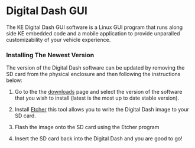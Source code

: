 # Digital Dash GUI

The KE Digital Dash GUI software is a Linux GUI program that runs along side KE embedded code and 
a mobile application to provide unparalled customizability of your vehicle experience.

### Installing The Newest Version

The version of the Digital Dash software can be updated by removing the SD card from the physical enclosure and
then following the instructions below:

1. Go to the the [downloads](https://www.kaiserengineering.io/downloads) page and select the version of the software
that you wish to install (latest is the most up to date stable version).

2. Install [Etcher](https://www.balena.io/etcher/) this tool allows you to write the Digital Dash image to your SD card.

3. Flash the image onto the SD card using the Etcher program

4. Insert the SD card back into the Digital Dash and you are good to go!

